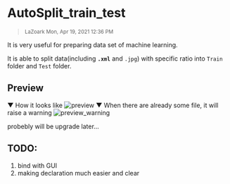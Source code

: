 # AutoSplit_train_test
<html>
  <body>
    <blockquote class="part" data-startline="4" data-endline="5">
<p data-position="19" data-size="0"><small data-position="19" data-size="48"><i class="fa fa-user"></i> LaZoark <i class="fa fa-clock-o"></i> Mon, Apr 19, 2021 12:36 PM</small></p>
</blockquote>
  </body>
</html>

It is very useful for preparing data set of machine learning.

It is able to split data(including **`.xml`** and `.jpg`) with specific ratio into `Train` folder and `Test` folder.

## Preview 
▼ How it looks like 
![preview](https://user-images.githubusercontent.com/25290627/115181554-cb732d00-a10a-11eb-9e7a-ab13894fa8f4.png)
▼ When there are already some file, it will raise a warning
![preview_warning](https://user-images.githubusercontent.com/25290627/115181556-cca45a00-a10a-11eb-922d-612929951f5b.png)

probebly will be upgrade later...


## TODO:
1. bind with GUI
2. making declaration much easier and clear
